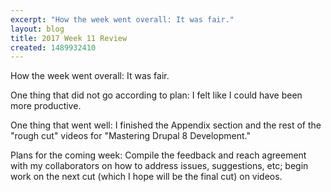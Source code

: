 ```yaml
---
excerpt: "How the week went overall: It was fair."
layout: blog
title: 2017 Week 11 Review
created: 1489932410
---
```

<p>How the week went overall: It was fair.</p><p>One thing that did not go according to plan: I felt like I could have been more productive.</p><p>One thing that went well: I finished the Appendix section and the rest of the "rough cut" videos for "Mastering Drupal 8 Development."</p><p>Plans for the coming week: Compile the feedback and reach agreement with my collaborators on how to address issues, suggestions, etc; begin work on the next cut (which I hope will be the final cut) on videos.</p>
